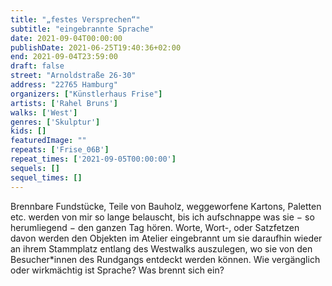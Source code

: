 ```yaml
---
title: "„festes Versprechen“"
subtitle: "eingebrannte Sprache"
date: 2021-09-04T00:00:00
publishDate: 2021-06-25T19:40:36+02:00
end: 2021-09-04T23:59:00
draft: false
street: "Arnoldstraße 26-30"
address: "22765 Hamburg"
organizers: ["Künstlerhaus Frise"]
artists: ['Rahel Bruns']
walks: ['West']
genres: ['Skulptur']
kids: []
featuredImage: ""
repeats: ['Frise_06B']
repeat_times: ['2021-09-05T00:00:00']
sequels: []
sequel_times: []
---
```


Brennbare Fundstücke, Teile von Bauholz, weggeworfene Kartons, Paletten etc.  werden von mir so lange belauscht, bis ich aufschnappe was sie − so herumliegend − den ganzen Tag hören. Worte, Wort-, oder Satzfetzen davon werden den Objekten im Atelier eingebrannt um sie daraufhin wieder an ihrem Stammplatz entlang des Westwalks auszulegen, wo sie von den Besucher\*innen des Rundgangs entdeckt werden können. Wie vergänglich oder wirkmächtig ist Sprache? Was brennt sich ein?